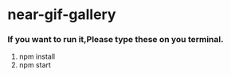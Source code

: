 # near-gif-gallery

### If you want to run it,Please type these on you terminal.
1. npm install 
2. npm start
